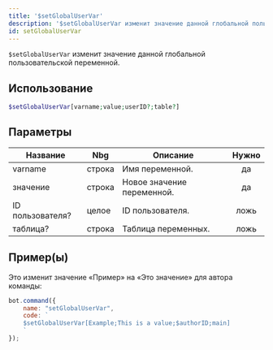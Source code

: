 ```yaml
---
title: '$setGlobalUserVar'
description: '$setGlobalUserVar изменит значение данной глобальной пользовательской переменной.'
id: setGlobalUserVar
---
```


`$setGlobalUserVar` изменит значение данной глобальной пользовательской переменной.

## Использование

```php
$setGlobalUserVar[varname;value;userID?;table?]
```

## Параметры

| Название         | Nbg    | Описание                   | Нужно |
| ---------------- | ------ | -------------------------- |:-----:|
| varname          | строка | Имя переменной.            |  да   |
| значение         | строка | Новое значение переменной. |  да   |
| ID пользователя? | целое  | ID пользователя.           | ложь  |
| таблица?         | строка | Таблица переменных.        | ложь  |

## Пример(ы)

Это изменит значение «Пример» на «Это значение» для автора команды:

```javascript
bot.command({
    name: "setGlobalUserVar",
    code: `
    $setGlobalUserVar[Example;This is a value;$authorID;main]
    `
});
```